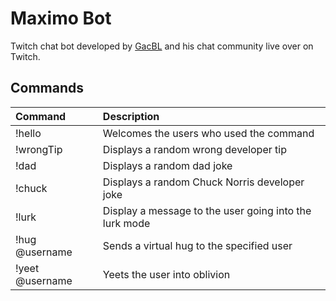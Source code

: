 # Maximo Bot

Twitch chat bot developed by [GacBL](https://twitch.tv/gacbl) and his chat community live over on Twitch.

## Commands

| Command | Description |
| :------ | :---------- |
| !hello | Welcomes the users who used the command |
| !wrongTip | Displays a random wrong developer tip |
| !dad | Displays a random dad joke |
| !chuck | Displays a random Chuck Norris developer joke |
| !lurk | Display a message to the user going into the lurk mode |
| !hug @username | Sends a virtual hug to the specified user |
| !yeet @username | Yeets the user into oblivion |
